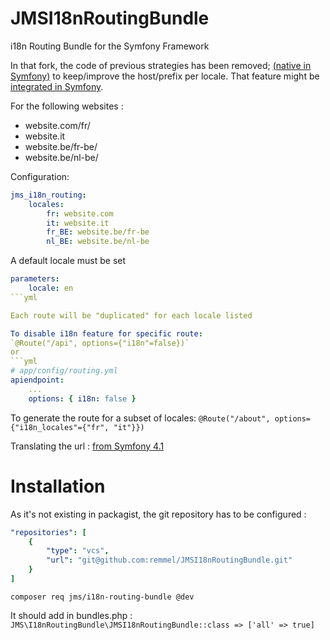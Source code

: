 # JMSI18nRoutingBundle

i18n Routing Bundle for the Symfony Framework

In that fork, the code of previous strategies has been removed; [(native in Symfony)](https://symfony.com/blog/new-in-symfony-4-1-internationalized-routing)
to keep/improve the host/prefix per locale. That feature might be [integrated in Symfony](https://github.com/symfony/symfony/issues/30617). 

For the following websites :
- website.com/fr/
- website.it
- website.be/fr-be/
- website.be/nl-be/

Configuration:
```yml
jms_i18n_routing:
    locales:
        fr: website.com
        it: website.it
        fr_BE: website.be/fr-be
        nl_BE: website.be/nl-be
```

A default locale must be set
```yml
parameters:
    locale: en
```yml

Each route will be "duplicated" for each locale listed

To disable i18n feature for specific route:
`@Route("/api", options={"i18n"=false})`
or
```yml
# app/config/routing.yml
apiendpoint:
    ...
    options: { i18n: false }
```

To generate the route for a subset of locales:
`@Route("/about", options={"i18n_locales"={"fr", "it"}})`

Translating the url :  [from Symfony 4.1]((https://symfony.com/blog/new-in-symfony-4-1-internationalized-routing))

# Installation
As it's not existing in packagist, the git repository has to be configured :
```yml
"repositories": [
    {
        "type": "vcs",
        "url": "git@github.com:remmel/JMSI18nRoutingBundle.git"
    }
]
```

`composer req jms/i18n-routing-bundle @dev`

It should add in bundles.php :
`JMS\I18nRoutingBundle\JMSI18nRoutingBundle::class => ['all' => true]`